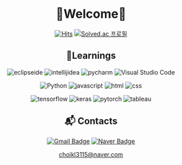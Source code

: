 <div align="center">


# 👋Welcome👋

[![Hits](https://hits.seeyoufarm.com/api/count/incr/badge.svg?url=https%3A%2F%2Fgithub.com%2Fyknlwca&count_bg=%2379C83D&title_bg=%23555555&icon=&icon_color=%23E7E7E7&title=Visited&edge_flat=false)](https://hits.seeyoufarm.com)
[![Solved.ac
프로필](http://mazassumnida.wtf/api/mini/generate_badge?boj=yknlwca)](https://solved.ac/yknlwca)



## 💪Learnings
![eclipseide](https://img.shields.io/badge/eclipseide-000000.svg?&style=for-the-badge&logo=eclipseide&logoColor=white)
![intellijidea](https://img.shields.io/badge/intellijidea-000000.svg?&style=for-the-badge&logo=intellijidea&logoColor=white)
![pycharm](https://img.shields.io/badge/pycharm-000000.svg?&style=for-the-badge&logo=pycharm&logoColor=white)
![Visual Studio Code](https://img.shields.io/badge/VSC-000000.svg?&style=for-the-badge&logo=Visual%20Studio%20Code&logoColor=white)



![Python](https://img.shields.io/badge/Python-000000.svg?&style=for-the-badge&logo=Python&logoColor=white)
![javascript](https://img.shields.io/badge/javascript-000000.svg?&style=for-the-badge&logo=javascript&logoColor=white)
![html](https://img.shields.io/badge/html-000000.svg?&style=for-the-badge&logo=html5&logoColor=white)
![css](https://img.shields.io/badge/css-000000.svg?&style=for-the-badge&logo=css3&logoColor=white)

![tensorflow](https://img.shields.io/badge/tensorflow-000000.svg?&style=for-the-badge&logo=tensorflow&logoColor=white)
![keras](https://img.shields.io/badge/keras-000000.svg?&style=for-the-badge&logo=keras&logoColor=white)
![pytorch](https://img.shields.io/badge/pytorch-000000.svg?&style=for-the-badge&logo=pytorch&logoColor=white)
![tableau](https://img.shields.io/badge/tableau-000000.svg?&style=for-the-badge&logo=tableau&logoColor=white)

## :mailbox_with_mail: Contacts
[![Gmail Badge](https://img.shields.io/badge/Gmail-d14836?style=flat-square&logo=Gmail&logoColor=white&link=mailto:choikwanglim3115@gmail.com)](mailto:choikwanglim3115@gmail.com)
[![Naver Badge](https://img.shields.io/badge/Naver-03C75A?style=flat-square&logo=Naver&logoColor=white&link=mailto:choikl3115@naver.com)](mailto:choikl3115@naver.com)

choikl3115@naver.com

</div>
